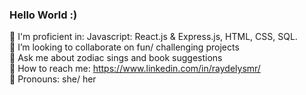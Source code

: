 ### Hello World :)

  🌵 I'm proficient in: Javascript: React.js & Express.js, HTML, CSS, SQL. <br />
  🌵 I’m looking to collaborate on fun/ challenging projects <br />
  🌵 Ask me about zodiac sings and book suggestions <br />
  🌵 How to reach me: https://www.linkedin.com/in/raydelysmr/ <br />
  🌵 Pronouns: she/ her <br />

